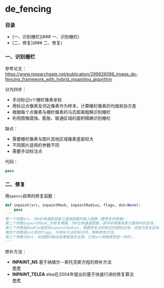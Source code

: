 # de_fencing

### 目录

* [一、识别栅栏](### 一、识别栅栏)
* [二、修复](### 二、修复)

### 一、识别栅栏
参考论文：  
 https://www.researchgate.net/publication/296626086_Image_de-fencing_framework_with_hybrid_inpainting_algorithm  

分为四步：

* 手动标记n个栅栏像素坐标
* 用标记点像素及邻近像素作为样本，计算栅栏像素的均值和协方差
* 根据每个点像素与栅栏像素的马氏距离粗略识别栅栏
* 利用图像腐蚀、膨胀、联通区域的面积精确识别栅栏

缺点：

* 需要栅栏像素与图片其他区域像素差距较大
* 不同图片适用的参数不同
* 需要手动标注点

代码：  
```python
pass
```

### 二、修复
用`opencv`自带的修复函数：
```python
def inpaint(src, inpaintMask, inpaintRadius, flags, dst=None):
    pass
'''
第一个参数src，为8位单通道或者三通道图像的输入图像（要修复的图像）；
第二个参数inpaintMask,为修复掩膜，为8位单通道图像，其中非零像素表示要修补的区域；
第三个参数是double类型的inpaintRadius，需要修复点的附近的圆形区域，该值为修复区域的半径；
第四个参数是int型的flags，为修补方法的标识符，两种修饰方法;
第三个参数为dst，该函数的输出结果就放在这里，它和src图像类型是一样的；
'''
```
修补方法：  

*   **INPAINT_NS** 基于纳维尔－斯托克斯方程的修补方法  
[参考](https://wenku.baidu.com/view/97679916e87101f69e319536.html)
*  **INPAINT_TELEA** elea在2004年提出的基于快速行进的修复算法  
[参考](https://blog.csdn.net/carson2005/article/details/6844025)



